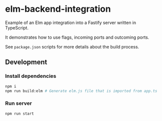 # elm-backend-integration

Example of an Elm app integration into a Fastify server written in TypeScript.

It demonstrates how to use flags, incoming ports and outcoming ports.

See `package.json` scripts for more details about the build process.

## Development

### Install dependencies

```sh
npm i
npm run build:elm # Generate elm.js file that is imported from app.ts
```

### Run server

```sh
npm run start
```
